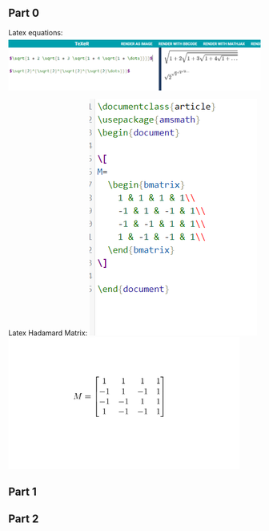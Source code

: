## Part 0

Latex equations: ![image](images/latex.PNG) <br>

Latex Hadamard Matrix:  ![image](images/matrix_code.PNG) ![image](images/matrix_result.PNG) <br>

## Part 1

## Part 2
